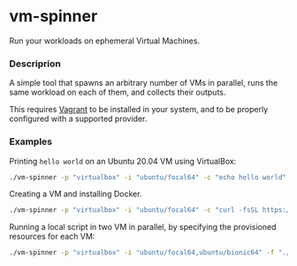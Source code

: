 # vm-spinner

Run your workloads on ephemeral Virtual Machines.

### Descriprion

A simple tool that spawns an arbitrary number of VMs in parallel, runs the same workload on each of them, and collects their outputs.

This requires [Vagrant](https://www.vagrantup.com/) to be installed in your system, and to be properly configured with a supported provider.

### Examples
Printing `hello world` on an Ubuntu 20.04 VM using VirtualBox:
```bash
./vm-spinner -p "virtualbox" -i "ubuntu/focal64" -c "echo hello world" 
```

Creating a VM and installing Docker.
```bash
./vm-spinner -p "virtualbox" -i "ubuntu/focal64" -c "curl -fsSL https://get.docker.com -o get-docker.sh && sh ./get-docker.sh"   
```

Running a local script in two VM in parallel, by specifying the provisioned resources for each VM:
```bash
./vm-spinner -p "virtualbox" -i "ubuntu/focal64,ubuntu/bionic64" -f "./script.sh" --cpus=2 --parallelism=2 --memory=4096  
```
